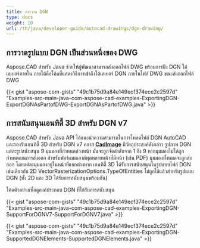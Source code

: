 ```yaml
---
title: การวาด DGN
type: docs
weight: 10
url: /th/java/developer-guide/autocad-drawings/dgn-drawing/
---
```


## **การวาดรูปแบบ DGN เป็นส่วนหนึ่งของ DWG**

Aspose.CAD สำหรับ Java ช่วยให้ผู้พัฒนาสามารถส่งออกไฟล์ DWG พร้อมการฝัง DGN ใต้เลเยอร์ภายใน ภายใต้คือโค้ดที่แสดงวิธีการเข้าถึงใต้เลเยอร์ DGN ภายในไฟล์ DWG ขณะส่งออกไฟล์ DWG

{{< gist "aspose-com-gists" "49c1b75d9a84e149ecf374ece2c2597d" "Examples-src-main-java-com-aspose-cad-examples-ExportingDGN-ExportDGNAsPartofDWG-ExportDGNAsPartofDWG.java" >}}

## **การสนับสนุนเอนทิตี้ 3D สำหรับ DGN v7**

Aspose.CAD สำหรับ Java API ได้แนะนำความสามารถในการโหลดไฟล์ DGN AutoCAD และรองรับเอนทิตี้ 3D สำหรับ DGN v7 คลาส [**CadImage**](https://reference.aspose.com/cad/java/com.aspose.cad.fileformats.cad/CadImage) มีวัตถุประสงค์ดังกล่าว รูปภาพ DGN แต่ละรูปสนับสนุน 9 มุมมองที่กำหนดล่วงหน้า มันจะถูกจัดลำดับจาก 1 ถึง 9 หากมุมมองไม่ได้ถูกกำหนดบนการส่งออก สำหรับฟอร์แมตเอาต์พุตหลายหน้าที่มีหน้า (เช่น PDF) มุมมองทั้งหมดจะถูกส่งออก โดยแต่ละมุมมองอยู่ในหน้าที่แยกต่างหาก เอนทิตี้ 3D ได้รับการสนับสนุนในรูปแบบไฟล์ DGN เช่นเดียวกับ 2D
VectorRasterizationOptions.TypeOfEntities ไม่ถูกใช้แล้วสำหรับรูปแบบ DGN (ทั้ง 2D และ 3D ได้รับการสนับสนุนพร้อมกัน)

โค้ดตัวอย่างเพื่อดูองค์ประกอบ DGN ที่ได้รับการสนับสนุน

{{< gist "aspose-com-gists" "49c1b75d9a84e149ecf374ece2c2597d" "Examples-src-main-java-com-aspose-cad-examples-ExportingDGN-SupportForDGNV7-SupportForDGNV7.java" >}}

{{< gist "aspose-com-gists" "49c1b75d9a84e149ecf374ece2c2597d" "Examples-src-main-java-com-aspose-cad-examples-ExportingDGN-SupportedDGNElements-SupportedDGNElements.java" >}}
